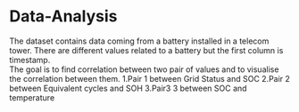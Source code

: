 # Data-Analysis
The dataset contains data coming from a battery installed in a telecom tower. There are different values related to a battery but the first column is timestamp.  
The goal is to find correlation between two pair of values and to visualise the correlation between them.
1.Pair 1 between Grid Status and SOC
2.Pair 2 between Equivalent cycles and SOH
3.Pair3 3 between SOC and temperature 
